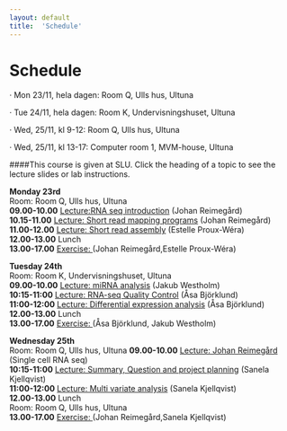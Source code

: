 ```yaml
---
layout: default
title:  'Schedule'
---
```


# Schedule
·         Mon 23/11, hela dagen: Room Q, Ulls hus, Ultuna

·         Tue 24/11, hela dagen: Room K, Undervisningshuset, Ultuna

·         Wed, 25/11, kl 9-12: Room Q, Ulls hus, Ultuna

·         Wed, 25/11, kl 13-17: Computer room 1, MVM-house, Ultuna

 
####This course is given at SLU. Click the heading of a topic to see the lecture slides or lab instructions.

**Monday 23rd**  
Room:  Room Q, Ulls hus, Ultuna  
**09.00-10.00** [Lecture:RNA seq introduction](slides/RNAseq_transcriptome_introduction_Johan_Reimegard.pdf) (Johan Reimegård)  
**10.15-11.00** [Lecture: Short read mapping programs](slides/RNA-seq_read_mapping_Johan_Reimegard.pdf) (Johan Reimegård)  
**11.00-12.00** [Lecture: Short read assembly](slides/RNAseq_transcriptome_assembly_Estelle_Proux_Wera.pdf) (Estelle Proux-Wéra)  
**12.00-13.00** Lunch  
**13.00-17.00** [Exercise: ](../labs/index) (Johan Reimegård,Estelle Proux-Wéra)  
  


**Tuesday 24th**  
Room:  Room K, Undervisningshuset, Ultuna  
**09.00-10.00** [Lecture: miRNA analysis](slides/smallRNAs_Jakub_Orzechowski_Westholm.pdf) (Jakub Westholm)  
**10:15-11:00** [Lecture: RNA-seq Quality Control](slides/RNAseqQC_Asa_Bjorklund.pdf) (Åsa Björklund)  
**11:00-12:00** [Lecture: Differential expression analysis](slides/DiffExp_Asa_Bjorklund.pdf) (Åsa Björklund)  
**12.00-13.00** Lunch  
**13.00-17.00** [Exercise: ](../labs/index)(Åsa Björklund, Jakub Westholm)  


**Wednesday 25th**  
Room:  Room Q, Ulls hus, Ultuna
**09.00-10.00** [Lecture: Johan Reimegård](slides/scRNAseq_Johan_Reimegard.pdf) (Single cell RNA seq)  
**10:15-11:00** [Lecture: Summary, Question and project planning](slides/not_yet_available.pdf) (Sanela Kjellqvist)  
**11:00-12:00** [Lecture: Multi variate analysis](slides/MultiVariateAnalysis_Johan_Reimegard.pdf) (Sanela Kjellqvist)  
**12.00-13.00** Lunch  
Room:  Room Q, Ulls hus, Ultuna  
**13.00-17.00** [Exercise: ](../labs/index) (Johan Reimegård,Sanela Kjellqvist)  

